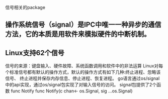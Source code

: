 信号相关的package
## 操作系统信号（signal）是IPC中唯一一种异步的通信方法，它的本质是用软件来模拟硬件的中断机制。
## Linux支持62个信号
信号的来源：键盘输入、硬件故障、系统函数调用和软件中的非法运算
Linux对每个标准信号都有默认的操作方式，默认的操作方式有如下几种:终止进程、忽略该信号、
终止进程并保存内存信息、停止进程、恢复进程。
go语言通过os/signal中的api实现，通过os/signal包实现了对输入信号的访问。
signal包提供了2个函数
func Notify
func Notify(c chan<- os.Signal, sig ...os.Signal)
